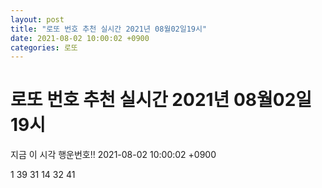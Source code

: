 ```yaml
---
layout: post
title: "로또 번호 추천 실시간 2021년 08월02일19시"
date: 2021-08-02 10:00:02 +0900
categories: 로또
---
```


# 로또 번호 추천 실시간 2021년 08월02일19시

지금 이 시각 행운번호!! 2021-08-02 10:00:02 +0900

 1  39  31  14  32  41 

